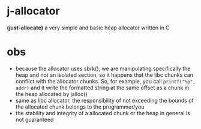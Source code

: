 # j-allocator
__(just-allocate)__
a very simple and basic heap allocator written in C

# obs
- because the allocator uses sbrk(), we are manipulating specifically the heap and not an isolated section, so it happens that the libc chunks can conflict with the allocator chunks. So, for example, you call `printf("%p", addr)` and it write the formatted string at the same offset as a chunk in the heap allocated by jalloc()
- same as libc allocator, the responsibility of not exceeding the bounds of the allocated chunk belongs to the programmer/you
- the stability and integrity of a allocated chunk or the heap in general is not guaranteed

